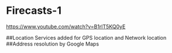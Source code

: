 # Firecasts-1
https://www.youtube.com/watch?v=B1rlT5KQ0yE

##Location Services added for GPS location and Network location
##Address resolution by Google Maps 
